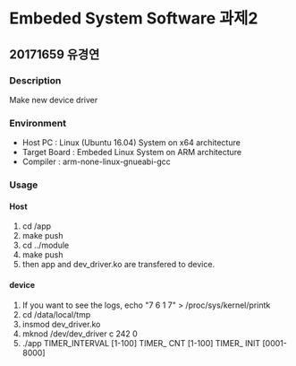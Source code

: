 # Embeded System Software 과제2
## 20171659 유경연

### Description
Make new device driver

### Environment
- Host PC : Linux (Ubuntu 16.04) System on x64 architecture
- Target Board : Embeded Linux System on ARM architecture
- Compiler : arm-none-linux-gnueabi-gcc

### Usage
#### Host
1. cd /app 
2. make push
3. cd ../module
4. make push
5. then app and dev_driver.ko are transfered to device.

#### device
1. If you want to see the logs, echo "7 6 1 7" > /proc/sys/kernel/printk
2. cd /data/local/tmp
3. insmod dev_driver.ko
4. mknod /dev/dev_driver c 242 0
5. ./app TIMER_INTERVAL [1-100] TIMER_ CNT [1-100] TIMER_ INIT [0001-8000]